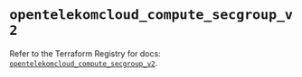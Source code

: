 # `opentelekomcloud_compute_secgroup_v2`

Refer to the Terraform Registry for docs: [`opentelekomcloud_compute_secgroup_v2`](https://registry.terraform.io/providers/opentelekomcloud/opentelekomcloud/1.35.16/docs/resources/compute_secgroup_v2).
